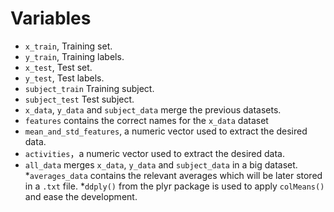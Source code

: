 # Variables

* `x_train`, Training set.
* `y_train`, Training labels.
* `x_test`, Test set.
* `y_test`, Test labels.
* `subject_train` Training subject.
* `subject_test` Test subject.
* `x_data`, `y_data` and `subject_data` merge the previous datasets.
* `features` contains the correct names for the `x_data` dataset
* `mean_and_std_features`, a numeric vector used to extract the desired data.
* `activities`，a numeric vector used to extract the desired data. 
* `all_data` merges `x_data`, `y_data` and `subject_data` in a big dataset.
*`averages_data` contains the relevant averages which will be later stored in a `.txt` file. 
*`ddply()` from the plyr package is used to apply `colMeans()` and ease the development.
